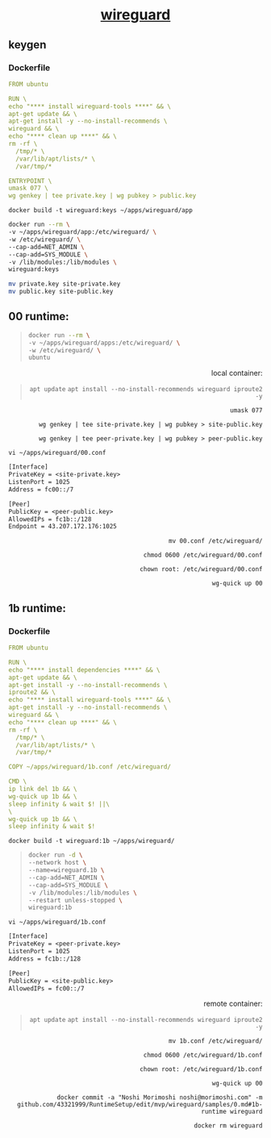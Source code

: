 <span align="center">
  
  # [wireguard](https://ubuntu.com/server/docs/wireguard-vpn-introduction)

</span>

## keygen
### Dockerfile
```yaml
FROM ubuntu

RUN \
echo "**** install wireguard-tools ****" && \
apt-get update && \
apt-get install -y --no-install-recommends \
wireguard && \
echo "**** clean up ****" && \
rm -rf \
  /tmp/* \
  /var/lib/apt/lists/* \
  /var/tmp/* 

ENTRYPOINT \
umask 077 \
wg genkey | tee private.key | wg pubkey > public.key
```

```docker build -t wireguard:keys ~/apps/wireguard/app```

```sh
docker run --rm \
-v ~/apps/wireguard/app:/etc/wireguard/ \
-w /etc/wireguard/ \
--cap-add=NET_ADMIN \
--cap-add=SYS_MODULE \
-v /lib/modules:/lib/modules \
wireguard:keys
```

```sh
mv private.key site-private.key
mv public.key site-public.key
```

## 00 runtime:




>```sh
>docker run --rm \
>-v ~/apps/wireguard/apps:/etc/wireguard/ \
>-w /etc/wireguard/ \
>ubuntu
>```
  
<span align="right">
  
  local container:
>```apt update```
>```apt install --no-install-recommends wireguard iproute2 -y```

  ```umask 077```
  
  ```wg genkey | tee site-private.key | wg pubkey > site-public.key```
  
  ```wg genkey | tee peer-private.key | wg pubkey > peer-public.key```

</span>

```vi ~/apps/wireguard/00.conf```
```txt
[Interface]
PrivateKey = <site-private.key>
ListenPort = 1025
Address = fc00::/7

[Peer]
PublicKey = <peer-public.key>
AllowedIPs = fc1b::/128
Endpoint = 43.207.172.176:1025
```
<span align="right">
  
  ```mv 00.conf /etc/wireguard/```

  ```chmod 0600 /etc/wireguard/00.conf```

  ```chown root: /etc/wireguard/00.conf```
  
  ```wg-quick up 00```

</span>


## 1b runtime:

### Dockerfile
```yaml
FROM ubuntu

RUN \
echo "**** install dependencies ****" && \
apt-get update && \
apt-get install -y --no-install-recommends \
iproute2 && \
echo "**** install wireguard-tools ****" && \
apt-get install -y --no-install-recommends \
wireguard && \
echo "**** clean up ****" && \
rm -rf \
  /tmp/* \
  /var/lib/apt/lists/* \
  /var/tmp/*

COPY ~/apps/wireguard/1b.conf /etc/wireguard/

CMD \
ip link del 1b && \
wg-quick up 1b && \
sleep infinity & wait $! ||\
\
wg-quick up 1b && \
sleep infinity & wait $!
```

```docker build -t wireguard:1b ~/apps/wireguard/```

>```sh
>docker run -d \
>--network host \
>--name=wireguard.1b \
>--cap-add=NET_ADMIN \
>--cap-add=SYS_MODULE \
>-v /lib/modules:/lib/modules \
>--restart unless-stopped \
>wireguard:1b
>```

```vi ~/apps/wireguard/1b.conf```
```txt
[Interface]
PrivateKey = <peer-private.key>
ListenPort = 1025
Address = fc1b::/128

[Peer]
PublicKey = <site-public.key>
AllowedIPs = fc00::/7
```

<span align="right">
  
  remote container:
>```apt update```
>```apt install --no-install-recommends wireguard iproute2 -y```

  
  ```mv 1b.conf /etc/wireguard/```

  ```chmod 0600 /etc/wireguard/1b.conf```

  ```chown root: /etc/wireguard/1b.conf```
  
  ```wg-quick up 00```
</span>


```docker commit -a "Noshi Morimoshi noshi@morimoshi.com" -m github.com/43321999/RuntimeSetup/edit/mvp/wireguard/samples/0.md#1b-runtime wireguard```

```docker rm wireguard```
